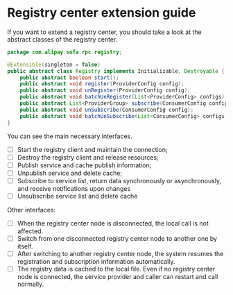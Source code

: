 # Registry center extension guide

If you want to extend a registry center, you should take a look at the abstract classes of the registry center.

```java
package com.alipay.sofa.rpc.registry;

@Extensible(singleton = false)
public abstract class Registry implements Initializable, Destroyable {
    public abstract boolean start();
    public abstract void register(ProviderConfig config);
    public abstract void unRegister(ProviderConfig config);
    public abstract void batchUnRegister(List<ProviderConfig> configs);
    public abstract List<ProviderGroup> subscribe(ConsumerConfig config);
    public abstract void unSubscribe(ConsumerConfig config);
    public abstract void batchUnSubscribe(List<ConsumerConfig> configs);
}
```

You can see the main necessary interfaces.

- [ ] Start the registry client and maintain the connection;
- [ ] Destroy the registry client and release resources;
- [ ] Publish service and cache publish information;
- [ ] Unpublish service and delete cache;
- [ ] Subscribe to service list, return data synchronously or asynchronously, and receive notifications upon changes
- [ ] Unsubscribe service list and delete cache

Other interfaces:

- [ ] When the registry center node is disconnected, the local call is not affected.
- [ ] Switch from one disconnected registry center node to another one by itself.
- [ ] After switching to another registry center node, the system resumes the registration and subscription information automatically.
- [ ] The registry data is cached to the local file. Even if no registry center node is connected, the service provider and caller can restart and call normally.